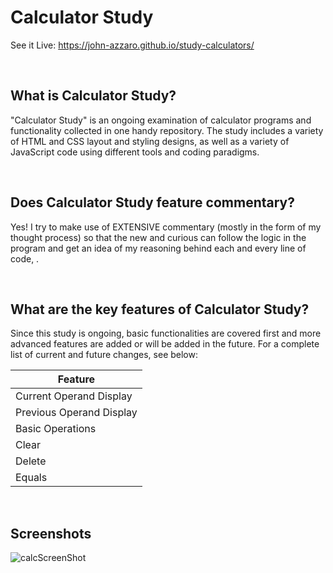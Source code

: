 # Calculator Study
See it Live: https://john-azzaro.github.io/study-calculators/

<br>

## What is Calculator Study?
"Calculator Study" is an ongoing examination of calculator programs and functionality collected in one handy repository.  The study includes a variety of HTML and CSS layout and styling designs, as well as a variety of JavaScript code using different tools and coding paradigms.

<br>

## Does Calculator Study feature commentary?
Yes!  I try to make use of EXTENSIVE commentary (mostly in the form of my thought process) so that the new and curious can follow the logic in the program and get an idea of my reasoning behind each and every line of code, . 

<br>

## What are the key features of Calculator Study?
Since this study is ongoing, basic functionalities are covered first and more advanced features are added or will be added in the future.  For a complete list of current and future changes, see below:


| Feature                                  | 
| ---------------------------------------- |
| Current Operand Display                  |
| Previous Operand Display                 |
| Basic Operations                         |   
| Clear                                    |   
| Delete                                   |      
| Equals                                   |   

<br>

## Screenshots

![calcScreenShot](https://user-images.githubusercontent.com/37447586/60772122-89e4cf80-a0a6-11e9-92e0-432788b4a50f.png)
